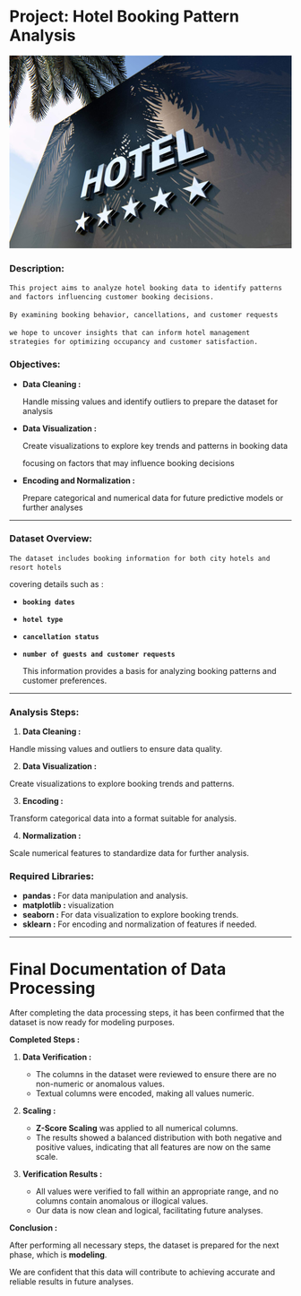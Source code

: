 # Project: Hotel Booking Pattern Analysis

![Alt text](FIVE_STARS_Hotel_Image.jpg)


### Description:

    This project aims to analyze hotel booking data to identify patterns and factors influencing customer booking decisions.

    By examining booking behavior, cancellations, and customer requests
    
    we hope to uncover insights that can inform hotel management strategies for optimizing occupancy and customer satisfaction.

### Objectives:

- **Data Cleaning :**


    Handle missing values and identify outliers to prepare the dataset for analysis

- **Data Visualization :**


    Create visualizations to explore key trends and patterns in booking data
    
    focusing on factors that may influence booking decisions

- **Encoding and Normalization :**


    Prepare categorical and numerical data for future predictive models or further analyses

----

### Dataset Overview:

    The dataset includes booking information for both city hotels and resort hotels

 covering details such as :

- **`booking dates`**
- **`hotel type`**
- **`cancellation status`**
- **`number of guests and customer requests`**


    This information provides a basis for analyzing booking patterns and customer preferences.

----

### Analysis Steps:

1. **Data Cleaning :**

 Handle missing values and outliers to ensure data quality.

2. **Data Visualization :**

 Create visualizations to explore booking trends and patterns.

3. **Encoding :**

 Transform categorical data into a format suitable for analysis.

4. **Normalization :**

 Scale numerical features to standardize data for further analysis.

### Required Libraries:

- **pandas :** For data manipulation and analysis.
- **matplotlib :** visualization
- **seaborn :** For data visualization to explore booking trends.
- **sklearn :** For encoding and normalization of features if needed.
----
# **Final Documentation of Data Processing**

After completing the data processing steps, it has been confirmed that the dataset is now ready for modeling purposes.

**Completed Steps :**

1. **Data Verification :**
   - The columns in the dataset were reviewed to ensure there are no non-numeric or anomalous values.
   - Textual columns were encoded, making all values numeric.

2. **Scaling :**
   - **Z-Score Scaling** was applied to all numerical columns.
   - The results showed a balanced distribution with both negative and positive values, indicating that all features are now on the same scale.

3. **Verification Results :**
   - All values were verified to fall within an appropriate range, and no columns contain anomalous or illogical values.
   - Our data is now clean and logical, facilitating future analyses.

**Conclusion :**

After performing all necessary steps, the dataset is prepared for the next phase, which is **modeling**.

We are confident that this data will contribute to achieving accurate and reliable results in future analyses.

